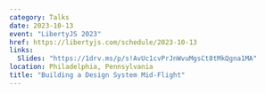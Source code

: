 ```yaml
---
category: Talks
date: 2023-10-13
event: "LibertyJS 2023"
href: https://libertyjs.com/schedule/2023-10-13
links:
  Slides: "https://1drv.ms/p/s!AvUc1cvPrJnWvuMgsCt8tMkQgna1MA"
location: Philadelphia, Pennsylvania
title: "Building a Design System Mid-Flight"
---
```

